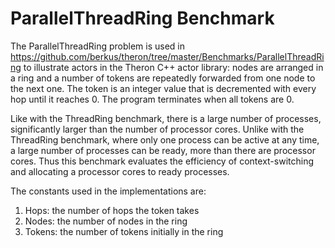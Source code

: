 # ParallelThreadRing Benchmark

The ParallelThreadRing problem is used in
https://github.com/berkus/theron/tree/master/Benchmarks/ParallelThreadRing to
illustrate actors in the Theron C++ actor library: nodes are arranged in a ring
and a number of tokens are repeatedly forwarded from one node to the next one.
The token is an integer value that is decremented with every hop until it
reaches 0. The program terminates when all tokens are 0.

Like with the ThreadRing benchmark, there is a large number of processes,
significantly larger than the number of processor cores. Unlike with the
ThreadRing benchmark, where only one process can be active at any time, a large
number of processes can be ready, more than there are processor cores. Thus this
benchmark evaluates the efficiency of context-switching and allocating a
processor cores to ready processes.

The constants used in the implementations are:
1. Hops: the number of hops the token takes
2. Nodes: the number of nodes in the ring
3. Tokens: the number of tokens initially in the ring
